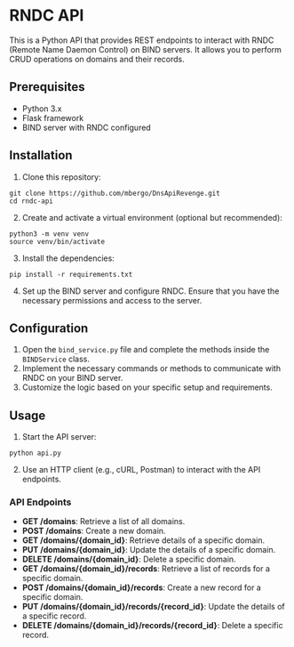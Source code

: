 # RNDC API

This is a Python API that provides REST endpoints to interact with RNDC (Remote Name Daemon Control) on BIND servers. It allows you to perform CRUD operations on domains and their records.

## Prerequisites

- Python 3.x
- Flask framework
- BIND server with RNDC configured

## Installation

1. Clone this repository:

```
git clone https://github.com/mbergo/DnsApiRevenge.git
cd rndc-api
```

2. Create and activate a virtual environment (optional but recommended):

```
python3 -m venv venv
source venv/bin/activate
```

3. Install the dependencies:

```
pip install -r requirements.txt
```

4. Set up the BIND server and configure RNDC. Ensure that you have the necessary permissions and access to the server.

## Configuration

1. Open the `bind_service.py` file and complete the methods inside the `BINDService` class.
2. Implement the necessary commands or methods to communicate with RNDC on your BIND server.
3. Customize the logic based on your specific setup and requirements.

## Usage

1. Start the API server:

```
python api.py
```

2. Use an HTTP client (e.g., cURL, Postman) to interact with the API endpoints.

### API Endpoints

- **GET /domains**: Retrieve a list of all domains.
- **POST /domains**: Create a new domain.
- **GET /domains/{domain_id}**: Retrieve details of a specific domain.
- **PUT /domains/{domain_id}**: Update the details of a specific domain.
- **DELETE /domains/{domain_id}**: Delete a specific domain.
- **GET /domains/{domain_id}/records**: Retrieve a list of records for a specific domain.
- **POST /domains/{domain_id}/records**: Create a new record for a specific domain.
- **PUT /domains/{domain_id}/records/{record_id}**: Update the details of a specific record.
- **DELETE /domains/{domain_id}/records/{record_id}**: Delete a specific record.
